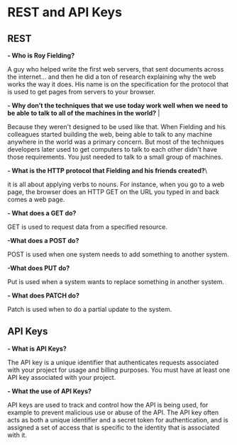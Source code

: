 # REST and API Keys

## REST 
 
**- Who is Roy Fielding?**  

A guy who helped write the first web servers, that sent documents across the internet… and then he did a ton of research explaining why the web works the way it does. His name is on the specification for the protocol that is used to get pages from servers to your browser.

**- Why don’t the techniques that we use today work well when we need to be able to talk to all of the machines in the world?**  |

Because they weren't designed to be used like that. When Fielding and his colleagues started building the web, being able to talk to any machine anywhere in the world was a primary concern. But most of the techniques developers later used to get computers to talk to each other didn't have those requirements. You just needed to talk to a small group of machines.

**- What is the HTTP protocol that Fielding and his friends created?**\

it is all about applying verbs to nouns. For instance, when you go to a web page, the browser does an HTTP GET on the URL you typed in and back comes a web page.  

**- What does a GET do?**

GET is used to request data from a specified resource.

**-What does a POST do?**

POST is used when one system needs to add something to another system.

**-What does PUT do?**

Put is used when a system wants to replace something in another system.

**- What does PATCH do?**

Patch is used when to do a partial update to the system.


## API Keys

**- What is API Keys?**

The API key is a unique identifier that authenticates requests associated with your project for usage and billing purposes. You must have at least one API key associated with your project.

**- What the use of API Keys?**

API keys are used to track and control how the API is being used, for example to prevent malicious use or abuse of the API. The API key often acts as both a unique identifier and a secret token for authentication, and is assigned a set of access that is specific to the identity that is associated with it.






